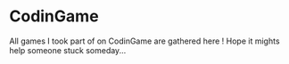 # CodinGame
All games I took part of on CodinGame are gathered here !
Hope it mights help someone stuck someday...